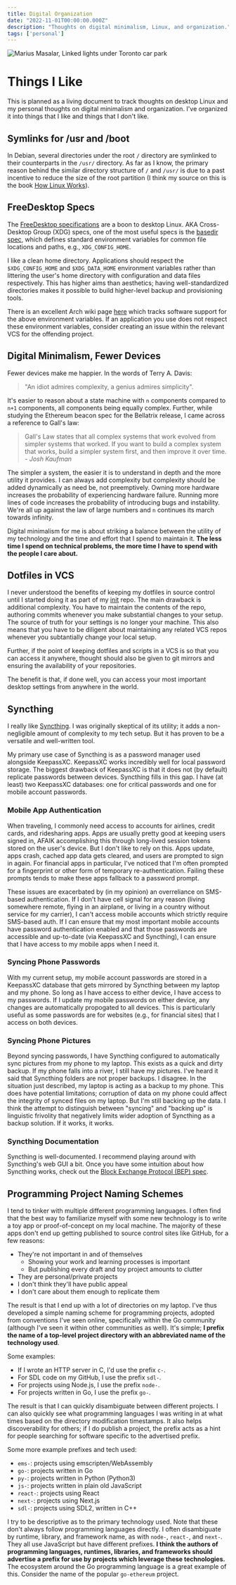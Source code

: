 ```yaml
---
title: Digital Organization
date: "2022-11-01T00:00:00.000Z"
description: "Thoughts on digital minimalism, Linux, and organization."
tags: ['personal']
---
```

![Marius Masalar, Linked lights under Toronto car park](marius-masalar-CyFBmFEsytU-unsplash.jpg)
# Things I Like

This is planned as a living document to track thoughts on desktop Linux and my personal thoughts on digital minimalism and organization. I've organized it into things that I like and things that I don't like.

## Symlinks for /usr and /boot
In Debian, several directories under the root `/` directory are symlinked to their counterparts in the `/usr/` directory. As far as I know, the primary reason behind the similar directory structure of `/` and `/usr/` is due to a past incentive to reduce the size of the root partition (I think my source on this is the book [How Linux Works](https://nostarch.com/howlinuxworks3)).

## FreeDesktop Specs
The [FreeDesktop specifications](https://www.freedesktop.org/wiki/Specifications/) are a boon to desktop Linux. AKA Cross-Desktop Group (XDG) specs, one of the most useful specs is the [basedir spec](https://cgit.freedesktop.org/xdg/xdg-specs/tree/basedir/basedir-spec.xml), which defines standard environment variables for common file locations and paths, e.g., `XDG_CONFIG_HOME`.

I like a clean home directory. Applications should respect the `$XDG_CONFIG_HOME` and `$XDG_DATA_HOME` environment variables rather than littering the user's home directory with configuration and data files respectively. This has higher aims than aesthetics; having well-standardized directories makes it possible to build higher-level backup and provisioning tools.

There is an excellent Arch wiki page [here](https://wiki.archlinux.org/title/XDG_Base_Directory#Supported) which tracks software support for the above environment variables. If an application you use does not respect these environment variables, consider creating an issue within the relevant VCS for the offending project.

## Digital Minimalism, Fewer Devices

Fewer devices make me happier. In the words of Terry A. Davis:
> "An idiot admires complexity, a genius admires simplicity".

It's easier to reason about a state machine with `n` components compared to `n+1` components, all components being equally complex. Further, while studying the Ethereum beacon spec for the Bellatrix release, I came across a reference to Gall's law:
>Gall's Law states that all complex systems that work evolved from simpler systems that worked. If you want to build a complex system that works, build a simpler system first, and then improve it over time.
*- Josh Kaufman*

The simpler a system, the easier it is to understand in depth and the more utility it provides. I can always add complexity but complexity should be added dynamically as need be, not preemptively. Owning more hardware increases the probability of experiencing hardware failure. Running more lines of code increases the probability of introducing bugs and instability. We're all up against the law of large numbers and `n` continues its march towards infinity.

Digital minimalism for me is about striking a balance between the utility of my technology and the time and effort that I spend to maintain it.
**The less time I spend on technical problems, the more time I have to spend with the people I care about.**

## Dotfiles in VCS

I never understood the benefits of keeping my dotfiles in source control until I started doing it as part of my [init](https://github.com/librick/init) repo. The main drawback is additional complexity. You have to maintain the contents of the repo, authoring commits whenever you make substantial changes to your setup. The source of truth for your settings is no longer your machine. This also means that you have to be diligent about maintaining any related VCS repos whenever you subtantially change your local setup.

Further, if the point of keeping dotfiles and scripts in a VCS is so that you can access it anywhere, thought should also be given to git mirrors and ensuring the availability of your repositories.

The benefit is that, if done well, you can access your most important desktop settings from anywhere in the world.

## Syncthing

I really like [Syncthing](https://syncthing.net/). I was originally skeptical of its utility; it adds a non-negligible amount of complexity to my tech setup.
But it has proven to be a versatile and well-written tool.

My primary use case of Syncthing is as a password manager used alongside KeepassXC. KeepassXC works incredibly well for local password storage.
The biggest drawback of KeepassXC is that it does not (by default) replicate passwords between devices. Syncthing fills in this gap.
I have (at least) two KeepassXC databases: one for critical passwords and one for mobile account passwords.

### Mobile App Authentication

When traveling, I commonly need access to accounts for airlines, credit cards, and ridesharing apps.
Apps are usually pretty good at keeping users signed in, AFAIK accomplishing this through long-lived session tokens stored on the user's device.
But I don't like to rely on this. Apps update, apps crash, cached app data gets cleared, and users are prompted to sign in again.
For financial apps in particular, I've noticed that I'm often prompted for a fingerprint or other form of temporary re-authentication.
Failing these prompts tends to make these apps fallback to a password prompt.

These issues are exacerbated by (in my opinion) an overreliance on SMS-based authentication.
If I don't have cell signal for any reason (living somewhere remote, flying in an airplane,
or living in a country without service for my carrier), I can't access mobile accounts which strictly require SMS-based auth.
If I can ensure that my most important mobile accounts have password authentication enabled
and that those passwords are accessible and up-to-date (via KeepassXC and Syncthing), I can ensure that I have access to my mobile apps when I need it.

### Syncing Phone Passwords

With my current setup, my mobile account passwords are stored in a KeepassXC database that gets mirrored by Syncthing between my laptop and my phone.
So long as I have access to either device, I have access to my passwords. If I update my mobile passwords on either device, any changes are automatically
propogated to all devices. This is particularly useful as some passwords are for websites (e.g., for financial sites) that I access on both devices.

### Syncing Phone Pictures

Beyond syncing passwords, I have Syncthing configured to automatically sync pictures from my phone to my laptop.
This exists as a quick and dirty backup. If my phone falls into a river, I still have my pictures.
I've heard it said that Syncthing folders are not proper backups. I disagree. In the situation just described, my laptop is acting as a backup to my phone.
This does have potential limitations; corruption of data on my phone could affect the integrity of synced files on my laptop.
But I'm still backing up the data. I think the attempt to distinguish between "syncing" and "backing up" is linguistic frivolity that negatively limits
wider adoption of Syncthing as a backup solution. If it works, it works.

### Syncthing Documentation

Syncthing is well-documented. I recommend playing around with Syncthing's web GUI a bit. Once you have some intuition about how Syncthing works, check out the
[Block Exchange Protocol (BEP) spec](https://docs.syncthing.net/specs/bep-v1.html#bep-v1).

## Programming Project Naming Schemes

I tend to tinker with multiple different programming languages.
I often find that the best way to familiarize myself with some new technology is to write a toy app or proof-of-concept on my local machine.
The majority of these apps don't end up getting published to source control sites like GitHub, for a few reasons:
- They're not important in and of themselves
    - Showing your work and learning processes is important
    - But publishing every draft and toy project amounts to clutter
- They are personal/private projects
- I don't think they'll have public appeal
- I don't care about them enough to replicate them

The result is that I end up with a lot of directories on my laptop. I've thus developed a simple naming scheme for programming projects,
adopted from conventions I've seen online, specifically within the Go community (although I've seen it within other communities as well).
It's simple; **I prefix the name of a top-level project directory with an abbreviated name of the technology used**.

Some examples:  
- If I wrote an HTTP server in C, I'd use the prefix `c-`.  
- For SDL code on my GitHub, I use the prefix `sdl-`.  
- For projects using Node.js, I use the prefix `node-`.  
- For projects written in Go, I use the prefix `go-`.  

The result is that I can quickly disambiguate between different projects.
I can also quickly see what programming languages I was writing in at what times based on the directory modification timestamps.
It also helps discoverability for others; if I do publish a project, the prefix acts as a hint for people searching for software specific to the advertised prefix.

Some more example prefixes and tech used:
- `ems-`: projects using emscripten/WebAssembly
- `go-`: projects written in Go
- `py-`: projects written in Python (Python3)
- `js-`: projects written in plain old JavaScript
- `react-`: projects using React
- `next-`: projects using Next.js
- `sdl-`: projects using SDL2, written in C++

I try to be descriptive as to the primary technology used.
Note that these don't always follow programming languages directly.
I often disambiguate by runtime, library, and framework name, as with `node-`, `react-`, and `next-`.
They all use JavaScript but have different prefixes.
**I think the authors of programming languages, runtimes, libraries, and frameworks
should advertise a prefix for use by projects which leverage these technologies.**
The ecosystem around the Go programming language is a great example of this.
Consider the name of the popular `go-ethereum` project.
